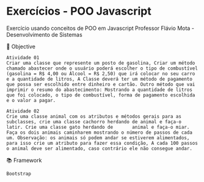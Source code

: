 # Exercícios - POO Javascript
Exercício usando conceitos de POO em Javascript
Professor Flávio Mota - Desenvolvimento de Sistemas
 
 📌 Objective
 
 	Atividade 01
	Criar uma classe que represente um posto de gasolina, Criar um método chamado abastecer onde o usuário poderá escolher o tipo de combustível (gasolina = R$ 4,00 ou Álcool = R$ 2,50) que irá colocar no seu carro e a quantidade de litros, A Classe deverá ter um método de pagamento que possa ser escolhido entre dinheiro e cartão. Outro método que vai      imprimir o resumo do abastecimento: Mostrando a quantidade de litros que foi colocado, o tipo de combustível, forma de pagamento escolhida e o valor a pagar.
    
	Atividade 02    
    Crie uma classe animal com os atributos e métodos gerais para as subclasses, crie uma classe cachorro herdando de animal e faça-o latir. Crie uma classe gato herdando de       animal e faça-o miar. Faça os dois animais caminharem mostrando o número de passos de cada um. Observação: os animais só podem andar se estiverem alimentados, para isso crie um atributo para fazer essa condição, A cada 100 passos o animal deve ser alimentado, caso contrário ele não consegue andar. 

 📚 Framework
 
  	Bootstrap

    
